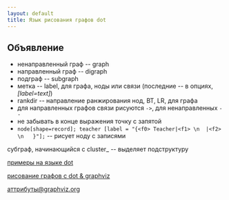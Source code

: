 ```yaml
---
layout: default
title: Язык рисования графов dot
---
```

## Объявление

* ненаправленный граф -- graph
* направленный граф -- digraph
* подграф -- subgraph
* метка -- label, для графа, ноды или связи (последние -- в опциях, _[label=text]_)
* rankdir -- направление ранжирования нод, BT, LR, для графа
* для направленных графов связи рисуются `->`, для ненаправленных `--`
* не забывать в конце выражения точку с запятой
* `node[shape=record]; teacher [label = "{<f0> Teacher|<f1> \n  |<f2> \n   }"];` -- рисует ноду с записями

субграф, начинающийся с cluster_ -- выделяет подструктуру

[примеры на языке dot](http://dkhramov.dp.ua/opisanie-grafov-na-iazyke-dot)

[рисование графов с dot & graphviz](https://tonyballantyne.com/graphs.html)

[аттрибуты@graphviz.org](http://graphviz.org/doc/info/attrs.html)
